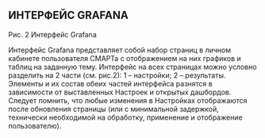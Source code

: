 ## ИНТЕРФЕЙС GRAFANA



Рис. 2 Интерфейс Grafana

Интерфейс Grafana представляет собой набор страниц в личном кабинете пользователя СМАРТа с отображением на них графиков и таблиц на заданную тему. 
Интерфейс на всех страницах можно условно разделить на 2 части (см. рис.2):
1 – настройки;
2 – результаты.
Элементы и их состав обеих частей интерфейса разнятся в зависимости от выставленных Настроек и открытых дашбордов. Следует помнить, что любые изменения в Настройках отображаются после обновления страницы (или с минимальной задержкой, технически необходимой на обработку, применение и отображение пользователю).
